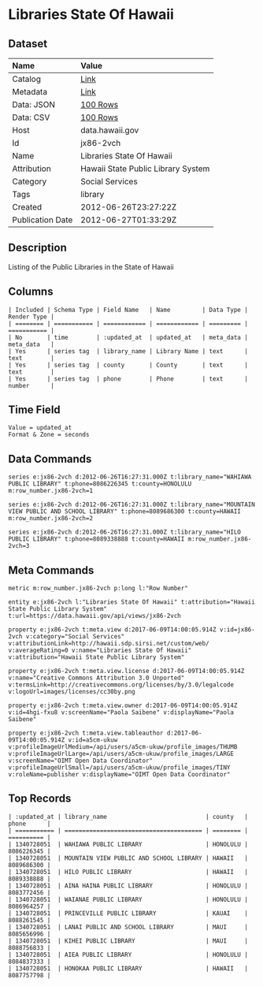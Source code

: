 # Libraries State Of Hawaii

## Dataset

| Name | Value |
| :--- | :---- |
| Catalog | [Link](https://catalog.data.gov/dataset/libraries-state-of-hawaii-a6f5d) |
| Metadata | [Link](https://data.hawaii.gov/api/views/jx86-2vch) |
| Data: JSON | [100 Rows](https://data.hawaii.gov/api/views/jx86-2vch/rows.json?max_rows=100) |
| Data: CSV | [100 Rows](https://data.hawaii.gov/api/views/jx86-2vch/rows.csv?max_rows=100) |
| Host | data.hawaii.gov |
| Id | jx86-2vch |
| Name | Libraries State Of Hawaii |
| Attribution | Hawaii State Public Library System |
| Category | Social Services |
| Tags | library |
| Created | 2012-06-26T23:27:22Z |
| Publication Date | 2012-06-27T01:33:29Z |

## Description

Listing of the Public Libraries in the State of Hawaii

## Columns

```ls
| Included | Schema Type | Field Name   | Name         | Data Type | Render Type |
| ======== | =========== | ============ | ============ | ========= | =========== |
| No       | time        | :updated_at  | updated_at   | meta_data | meta_data   |
| Yes      | series tag  | library_name | Library Name | text      | text        |
| Yes      | series tag  | county       | County       | text      | text        |
| Yes      | series tag  | phone        | Phone        | text      | number      |
```

## Time Field

```ls
Value = updated_at
Format & Zone = seconds
```

## Data Commands

```ls
series e:jx86-2vch d:2012-06-26T16:27:31.000Z t:library_name="WAHIAWA PUBLIC LIBRARY" t:phone=8086226345 t:county=HONOLULU m:row_number.jx86-2vch=1

series e:jx86-2vch d:2012-06-26T16:27:31.000Z t:library_name="MOUNTAIN VIEW PUBLIC AND SCHOOL LIBRARY" t:phone=8089686300 t:county=HAWAII m:row_number.jx86-2vch=2

series e:jx86-2vch d:2012-06-26T16:27:31.000Z t:library_name="HILO PUBLIC LIBRARY" t:phone=8089338888 t:county=HAWAII m:row_number.jx86-2vch=3
```

## Meta Commands

```ls
metric m:row_number.jx86-2vch p:long l:"Row Number"

entity e:jx86-2vch l:"Libraries State Of Hawaii" t:attribution="Hawaii State Public Library System" t:url=https://data.hawaii.gov/api/views/jx86-2vch

property e:jx86-2vch t:meta.view d:2017-06-09T14:00:05.914Z v:id=jx86-2vch v:category="Social Services" v:attributionLink=http://hawaii.sdp.sirsi.net/custom/web/ v:averageRating=0 v:name="Libraries State Of Hawaii" v:attribution="Hawaii State Public Library System"

property e:jx86-2vch t:meta.view.license d:2017-06-09T14:00:05.914Z v:name="Creative Commons Attribution 3.0 Unported" v:termsLink=http://creativecommons.org/licenses/by/3.0/legalcode v:logoUrl=images/licenses/cc30by.png

property e:jx86-2vch t:meta.view.owner d:2017-06-09T14:00:05.914Z v:id=4hgi-fxu8 v:screenName="Paola Saibene" v:displayName="Paola Saibene"

property e:jx86-2vch t:meta.view.tableauthor d:2017-06-09T14:00:05.914Z v:id=a5cm-ukuw v:profileImageUrlMedium=/api/users/a5cm-ukuw/profile_images/THUMB v:profileImageUrlLarge=/api/users/a5cm-ukuw/profile_images/LARGE v:screenName="OIMT Open Data Coordinator" v:profileImageUrlSmall=/api/users/a5cm-ukuw/profile_images/TINY v:roleName=publisher v:displayName="OIMT Open Data Coordinator"
```

## Top Records

```ls
| :updated_at | library_name                            | county   | phone      | 
| =========== | ======================================= | ======== | ========== | 
| 1340728051  | WAHIAWA PUBLIC LIBRARY                  | HONOLULU | 8086226345 | 
| 1340728051  | MOUNTAIN VIEW PUBLIC AND SCHOOL LIBRARY | HAWAII   | 8089686300 | 
| 1340728051  | HILO PUBLIC LIBRARY                     | HAWAII   | 8089338888 | 
| 1340728051  | AINA HAINA PUBLIC LIBRARY               | HONOLULU | 8083772456 | 
| 1340728051  | WAIANAE PUBLIC LIBRARY                  | HONOLULU | 8086964257 | 
| 1340728051  | PRINCEVILLE PUBLIC LIBRARY              | KAUAI    | 8088261545 | 
| 1340728051  | LANAI PUBLIC AND SCHOOL LIBRARY         | MAUI     | 8085656996 | 
| 1340728051  | KIHEI PUBLIC LIBRARY                    | MAUI     | 8088756833 | 
| 1340728051  | AIEA PUBLIC LIBRARY                     | HONOLULU | 8084837333 | 
| 1340728051  | HONOKAA PUBLIC LIBRARY                  | HAWAII   | 8087757798 | 
```